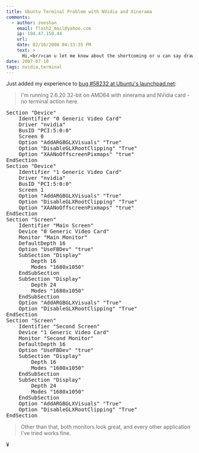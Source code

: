 ```yaml
---
title: Ubuntu Terminal Problem with NVidia and Xinerama
comments:
  - author: zeeshan
    email: flash2_mail@yahoo.com
    ip: 194.47.150.44
    url:
    date: 02/16/2008 04:33:35 PM
    text: >
      Hi,<br/>can u let me know about the shortcoming or u can say drawbacks of DITrack.
date: 2007-07-10
tags: nvidia,terminal
---
```

Just added my experience to <a href="https://bugs.launchpad.net/ubuntu/+source/linux-restricted-modules-2.6.17/+bug/58232/comments/54">bug #58232 at Ubuntu's launchpad.net</a>:

<blockquote>I'm running 2.6.20 32-bit on AMD64 with xinerama and NVidia card - no terminal action here.</blockquote>

<pre class="sh_sh">Section "Device"
    Identifier "0 Generic Video Card"
    Driver "nvidia"
    BusID "PCI:5:0:0"
    Screen 0
    Option "AddARGBGLXVisuals" "True"
    Option "DisableGLXRootClipping" "True"
    Option "XAANoOffscreenPixmaps" "true"
EndSection
Section "Device"
    Identifier "1 Generic Video Card"
    Driver "nvidia"
    BusID "PCI:5:0:0"
    Screen 1
    Option "AddARGBGLXVisuals" "True"
    Option "DisableGLXRootClipping" "True"
    Option "XAANoOffscreenPixmaps" "true"
EndSection
Section "Screen"
    Identifier "Main Screen"
    Device "0 Generic Video Card"
    Monitor "Main Monitor"
    DefaultDepth 16
    Option "UseFBDev" "true"
    SubSection "Display"
        Depth 16
        Modes "1680x1050"
    EndSubSection
    SubSection "Display"
        Depth 24
        Modes "1680x1050"
    EndSubSection
    Option "AddARGBGLXVisuals" "True"
    Option "DisableGLXRootClipping" "True"
EndSection
Section "Screen"
    Identifier "Second Screen"
    Device "1 Generic Video Card"
    Monitor "Second Monitor"
    DefaultDepth 16
    Option "UseFBDev" "true"
    SubSection "Display"
        Depth 16
        Modes "1680x1050"
    EndSubSection
    SubSection "Display"
        Depth 24
        Modes "1680x1050"
    EndSubSection
    Option "AddARGBGLXVisuals" "True"
    Option "DisableGLXRootClipping" "True"
EndSection
</pre>

<blockquote>Other than that, both monitors look great, and every other application I've tried works fine.</blockquote>

¥

